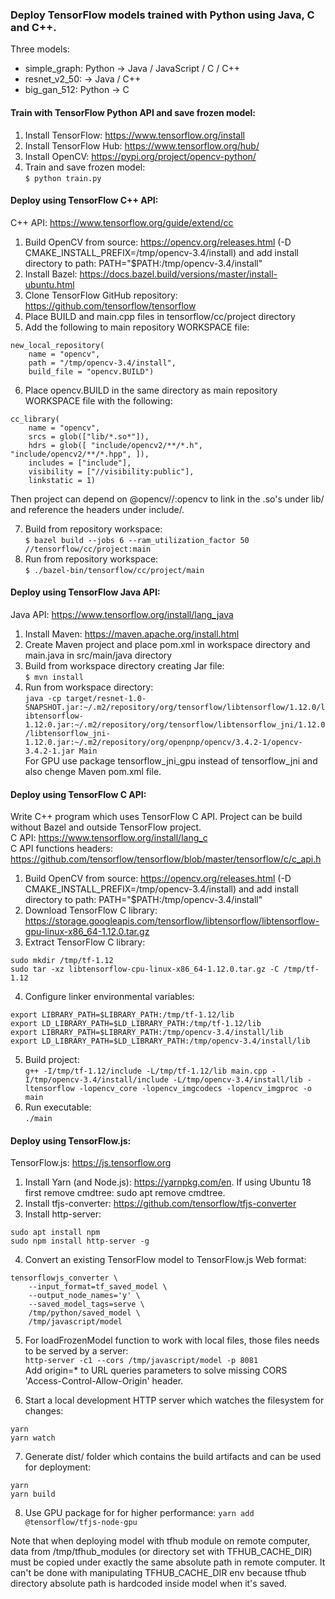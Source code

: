 ### Deploy TensorFlow models trained with Python using Java, C and C++. 

Three models:
- simple_graph: Python -> Java / JavaScript / C / C++
- resnet_v2_50: -> Java / C++
- big_gan_512: Python -> C

#### Train with TensorFlow Python API and save frozen model:
1. Install TensorFlow: https://www.tensorflow.org/install<br/>
2. Install TensorFlow Hub: https://www.tensorflow.org/hub/<br/>
3. Install OpenCV: https://pypi.org/project/opencv-python/<br/>
4. Train and save frozen model:<br/>
```$ python train.py```<br/>

#### Deploy using TensorFlow C++ API:
C++ API: https://www.tensorflow.org/guide/extend/cc<br/>
1. Build OpenCV from source: https://opencv.org/releases.html (-D CMAKE_INSTALL_PREFIX=/tmp/opencv-3.4/install) and add install directory to path: PATH="$PATH:/tmp/opencv-3.4/install"<br />
2. Install Bazel: https://docs.bazel.build/versions/master/install-ubuntu.html<br/>
3. Clone TensorFlow GitHub repository: https://github.com/tensorflow/tensorflow<br/>
4. Place BUILD and main.cpp files in tensorflow/cc/project directory<br/>
5. Add the following to main repository WORKSPACE file:
```
new_local_repository(
    name = "opencv",
    path = "/tmp/opencv-3.4/install",
    build_file = "opencv.BUILD")
```
6. Place opencv.BUILD in the same directory as main repository WORKSPACE file with the following:
```
cc_library(
    name = "opencv",
    srcs = glob(["lib/*.so*"]),
    hdrs = glob([ "include/opencv2/**/*.h", "include/opencv2/**/*.hpp", ]), 
    includes = ["include"],
    visibility = ["//visibility:public"], 
    linkstatic = 1)
```
Then project can depend on @opencv//:opencv to link in the .so's under lib/ and reference the headers under include/.

7. Build from repository workspace:<br/>
```$ bazel build --jobs 6 --ram_utilization_factor 50 //tensorflow/cc/project:main```
8. Run from repository workspace:<br/>
```$ ./bazel-bin/tensorflow/cc/project/main```

#### Deploy using TensorFlow Java API:
Java API: https://www.tensorflow.org/install/lang_java<br/>
1. Install Maven: https://maven.apache.org/install.html<br/>
2. Create Maven project and place pom.xml in workspace directory and main.java in src/main/java directory<br/>
3. Build from workspace directory creating Jar file:<br/>
```$ mvn install```
4. Run from workspace directory:<br/>
```java -cp target/resnet-1.0-SNAPSHOT.jar:~/.m2/repository/org/tensorflow/libtensorflow/1.12.0/libtensorflow-1.12.0.jar:~/.m2/repository/org/tensorflow/libtensorflow_jni/1.12.0/libtensorflow_jni-1.12.0.jar:~/.m2/repository/org/openpnp/opencv/3.4.2-1/opencv-3.4.2-1.jar Main```<br/>
For GPU use package tensorflow_jni_gpu instead of tensorflow_jni and also chenge Maven pom.xml file.

#### Deploy using TensorFlow C API:
Write C++ program which uses TensorFlow C API. Project can be build without Bazel and outside TensorFlow project.<br/>
C API: https://www.tensorflow.org/install/lang_c<br/>
C API functions headers: https://github.com/tensorflow/tensorflow/blob/master/tensorflow/c/c_api.h<br/>
1. Build OpenCV from source: https://opencv.org/releases.html (-D CMAKE_INSTALL_PREFIX=/tmp/opencv-3.4/install) and add install directory to path: PATH="$PATH:/tmp/opencv-3.4/install"
2. Download TensorFlow C library: https://storage.googleapis.com/tensorflow/libtensorflow/libtensorflow-gpu-linux-x86_64-1.12.0.tar.gz
3. Extract TensorFlow C library:
```
sudo mkdir /tmp/tf-1.12
sudo tar -xz libtensorflow-cpu-linux-x86_64-1.12.0.tar.gz -C /tmp/tf-1.12
```
4. Configure linker environmental variables:
```
export LIBRARY_PATH=$LIBRARY_PATH:/tmp/tf-1.12/lib
export LD_LIBRARY_PATH=$LD_LIBRARY_PATH:/tmp/tf-1.12/lib
export LIBRARY_PATH=$LIBRARY_PATH:/tmp/opencv-3.4/install/lib
export LD_LIBRARY_PATH=$LD_LIBRARY_PATH:/tmp/opencv-3.4/install/lib
```
5. Build project:<br/>
```g++ -I/tmp/tf-1.12/include -L/tmp/tf-1.12/lib main.cpp -I/tmp/opencv-3.4/install/include -L/tmp/opencv-3.4/install/lib -ltensorflow -lopencv_core -lopencv_imgcodecs -lopencv_imgproc -o main```
6. Run executable:<br/>
```./main```

#### Deploy using TensorFlow.js:
TensorFlow.js: https://js.tensorflow.org
1. Install Yarn (and Node.js): https://yarnpkg.com/en. If using Ubuntu 18 first remove cmdtree: sudo apt remove cmdtree.
2. Install tfjs-converter: https://github.com/tensorflow/tfjs-converter
3. Install http-server:
```
sudo apt install npm
sudo npm install http-server -g
```
4. Convert an existing TensorFlow model to TensorFlow.js Web format:
```
tensorflowjs_converter \
    --input_format=tf_saved_model \
    --output_node_names='y' \
    --saved_model_tags=serve \
    /tmp/python/saved_model \
    /tmp/javascript/model
```
5. For loadFrozenModel function to work with local files, those files needs to be served by a server:<br/>
```http-server -c1 --cors /tmp/javascript/model -p 8081```<br/>
Add origin=* to URL queries parameters to solve missing CORS 'Access-Control-Allow-Origin' header.

6. Start a local development HTTP server which watches the filesystem for changes:
```
yarn
yarn watch
```
7. Generate dist/ folder which contains the build artifacts and can be used for deployment:
```
yarn
yarn build
```
8. Use GPU package for for higher performance:
```yarn add @tensorflow/tfjs-node-gpu```

Note that when deploying model with tfhub module on remote computer, data from /tmp/tfhub_modules (or directory set with TFHUB_CACHE_DIR) must be copied under exactly the same absolute path in remote computer. It can't be done with manipulating TFHUB_CACHE_DIR env because tfhub directory absolute path is hardcoded inside model when it's saved.
